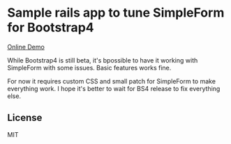 # Sample rails app to tune SimpleForm for Bootstrap4

[Online Demo](https://rails-sf-bs4.herokuapp.com/)

While Bootstrap4 is still beta, it's bpossible to have it working with SimpleForm with some issues.
Basic features works fine.

For now it requires custom CSS and small patch for SimpleForm to make everything work.
I hope it's better to wait for BS4 release to fix everything else.

## License

MIT
